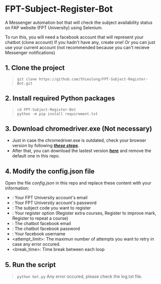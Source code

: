 # FPT-Subject-Register-Bot
A Messenger automation bot that will check the subject availability status on FAP website (FPT University) using Selenium.  
  
To run this, you will need a facebook account that will represent your chatbot (clone account) If you hadn't have any, create one! Or you can just use your current account (not recommended because you can't recieve Messenger notifications)
  
## 1. Clone the project
> `git clone https://github.com/thieulong/FPT-Subject-Register-Bot.git`  

## 2. Install required Python packages
> `cd FPT-Subject-Register-Bot`  
> `python -m pip install requirement.txt`  

## 3. Download chromedriver.exe (Not necessary)
- Just in case the chromedriver.exe is outdated, check your browser version by following [***these steps***](https://www.businessinsider.com/what-version-of-google-chrome-do-i-have).  
- After that, you can download the lastest version [***here***](https://chromedriver.chromium.org/downloads) and remove the default one in this repo.   

## 4. Modify the config.json file
Open the file *config.json* in this repo and replace these content with your information:  
- <Your FPT email password>: Your FPT University account's email
- <Your FPT email password>: Your FPT University account's password
- <Subject to register>: The subject code you want to register
- <Your register option>: Your register option (Register extra courses, Register to improve mark, Register to repeat a course)
- <Chatbot facebook email>: The chatbot facebook email 
- <Chatbot facebook password>: The chatbot facebook password
- <Your facebook username>: Your facebook username 
- <attempt_limit>: The maximun number of attempts you want to retry in case any error occured.
- <break_time>: Time break between each loop

## 5. Run the script
> `python bot.py`
Any error occured, please check the log.txt file.
